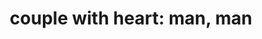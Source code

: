 ---
layout: people&body
title: "couple with heart: man, man"
emoji: couple_with_heart__man_man
permalink: 👨‍❤️‍👨.html
---